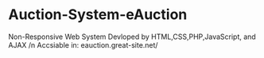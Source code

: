 # Auction-System-eAuction
Non-Responsive Web System Devloped by HTML,CSS,PHP,JavaScript, and AJAX /n
Accsiable in: eauction.great-site.net/
